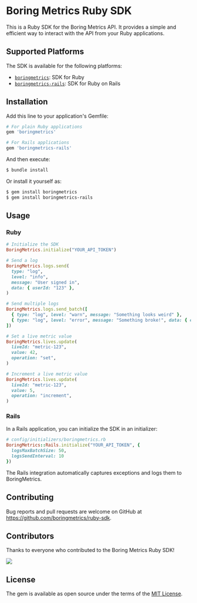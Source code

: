 # Boring Metrics Ruby SDK

This is a Ruby SDK for the Boring Metrics API. It provides a simple and efficient way to interact with the API from your Ruby applications.

## Supported Platforms

The SDK is available for the following platforms:

- [`boringmetrics`](https://github.com/boringmetrics/ruby-sdk/tree/main/boringmetrics): SDK for Ruby
- [`boringmetrics-rails`](https://github.com/boringmetrics/ruby-sdk/tree/main/boringmetrics-rails): SDK for Ruby on Rails

## Installation

Add this line to your application's Gemfile:

```ruby
# For plain Ruby applications
gem 'boringmetrics'

# For Rails applications
gem 'boringmetrics-rails'
```

And then execute:

```bash
$ bundle install
```

Or install it yourself as:

```bash
$ gem install boringmetrics
$ gem install boringmetrics-rails
```

## Usage

### Ruby

```ruby
# Initialize the SDK
BoringMetrics.initialize("YOUR_API_TOKEN")

# Send a log
BoringMetrics.logs.send(
  type: "log",
  level: "info",
  message: "User signed in",
  data: { userId: "123" },
)

# Send multiple logs
BoringMetrics.logs.send_batch([
  { type: "log", level: "warn", message: "Something looks weird" },
  { type: "log", level: "error", message: "Something broke!", data: { error: "Connection timeout" } }
])

# Set a live metric value
BoringMetrics.lives.update(
  liveId: "metric-123",
  value: 42,
  operation: "set",
)

# Increment a live metric value
BoringMetrics.lives.update(
  liveId: "metric-123",
  value: 5,
  operation: "increment",
)
```

### Rails

In a Rails application, you can initialize the SDK in an initializer:

```ruby
# config/initializers/boringmetrics.rb
BoringMetrics::Rails.initialize("YOUR_API_TOKEN", {
  logsMaxBatchSize: 50,
  logsSendInterval: 10
})
```

The Rails integration automatically captures exceptions and logs them to BoringMetrics.

## Contributing

Bug reports and pull requests are welcome on GitHub at https://github.com/boringmetrics/ruby-sdk.

## Contributors

Thanks to everyone who contributed to the Boring Metrics Ruby SDK!

<a href="https://github.com/boringmetrics/ruby-sdk/graphs/contributors">
  <img src="https://contributors-img.web.app/image?repo=boringmetrics/ruby-sdk" />
</a>

## License

The gem is available as open source under the terms of the [MIT License](https://opensource.org/licenses/MIT).
